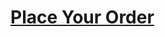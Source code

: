 # [Place Your Order](https://education.lego.com/en-us/lessons/spike-kickstart-a-business/place-your-order)
